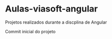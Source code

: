 # Aulas-viasoft-angular

Projetos realizados durante a discplina de Angular

Commit inicial do projeto